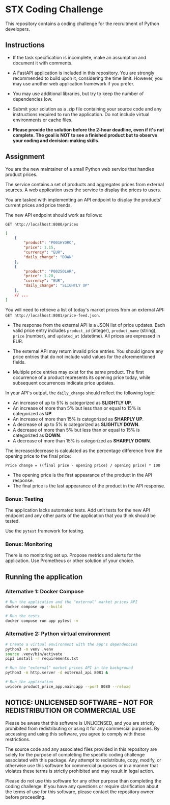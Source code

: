 # STX Coding Challenge

This repository contains a coding challenge for the recruitment of Python
developers.


## Instructions

- If the task specification is incomplete, make an assumption and document it
  with comments.

- A FastAPI application is included in this repository. You are strongly
  recommended to build upon it, considering the time limit. However, you may use
  another web application framework if you prefer.

- You may use additional libraries, but try to keep the number of dependencies
  low.

- Submit your solution as a .zip file containing your source code and any
  instructions required to run the application. Do not include virtual
  environments or cache files.

- **Please provide the solution before the 2-hour deadline, even if it's not
  complete. The goal is NOT to see a finished product but to observe your coding
  and decision-making skills.**


## Assignment

You are the new maintainer of a small Python web service that handles product
prices.

The service contains a set of products and aggregates prices from external
sources. A web application uses the service to display the prices to users.

You are tasked with implementing an API endpoint to display the products'
current prices and price trends.

The new API endpoint should work as follows:
```
GET http://localhost:8080/prices
```
```json
[
	{
		"product": "P001HYDRO",
		"price": 1.15,
		"currency": "EUR",
		"daily_change": "DOWN"
	},
	{
		"product": "P002SOLAR",
		"price": 1.28,
		"currency": "EUR",
		"daily_change": "SLIGHTLY UP"
	},
	// ...
]
```

You will need to retrieve a list of today's market prices from an external API:  
`GET http://localhost:8081/price-feed.json`.

- The response from the external API is a JSON list of price updates. Each valid
  price entry includes `product_id` (integer), `product_name` (string), `price`
  (number), and `updated_at` (datetime). All prices are expressed in EUR.

- The external API may return invalid price entries. You should ignore any price
  entries that do not include valid values for the aforementioned fields.

- Multiple price entries may exist for the same product. The first occurrence of
  a product represents its opening price today, while subsequent occurrences
  indicate price updates.

In your API's output, the `daily_change` should reflect the following logic:

- An increase of up to 5% is categorized as **SLIGHTLY UP**.
- An increase of more than 5% but less than or equal to 15% is categorized as
  **UP**.
- An increase of more than 15% is categorized as **SHARPLY UP**.
- A decrease of up to 5% is categorized as **SLIGHTLY DOWN**.
- A decrease of more than 5% but less than or equal to 15% is categorized as
  **DOWN**.
- A decrease of more than 15% is categorized as **SHARPLY DOWN**.

The increase/decrease is calculated as the percentage difference from the
opening price to the final price:
```
Price change = ((final price - opening price) / opening price) * 100
```
- The opening price is the first appearance of the product in the API response.
- The final price is the last appearance of the product in the API response.


### Bonus: Testing

The application lacks automated tests. Add unit tests for the new API endpoint
and any other parts of the application that you think should be tested.

Use the `pytest` framework for testing.


### Bonus: Monitoring

There is no monitoring set up. Propose metrics and alerts for the application. 
Use Prometheus or other solution of your choice.


## Running the application

### Alternative 1: Docker Compose

```sh
# Run the application and the "external" market prices API
docker compose up --build

# Run the tests
docker compose run app pytest -v
```

### Alternative 2: Python virtual environment

```sh
# Create a virtual environment with the app's dependencies
python3 -m venv .venv
source .venv/bin/activate
pip3 install -r requirements.txt

# Run the "external" market prices API in the background
python3 -m http.server -d external_api 8081 &

# Run the application
uvicorn product_price_app.main:app --port 8080 --reload
```


## NOTICE: UNLICENSED SOFTWARE – NOT FOR REDISTRIBUTION OR COMMERCIAL USE

Please be aware that this software is UNLICENSED, and you are strictly
prohibited from redistributing or using it for any commercial purposes. By
accessing and using this software, you agree to comply with these restrictions.

The source code and any associated files provided in this repository are solely
for the purpose of completing the specific coding challenge associated with this
package. Any attempt to redistribute, copy, modify, or otherwise use this
software for commercial purposes or in a manner that violates these terms is
strictly prohibited and may result in legal action.

Please do not use this software for any other purpose than completing the coding
challenge. If you have any questions or require clarification about the terms of
use for this software, please contact the repository owner before proceeding.
